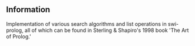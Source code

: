 ## Information

Implementation of various search algorithms and list operations in swi-prolog, all of which can be found in Sterling & Shapiro's 1998 book 'The Art of Prolog.'
